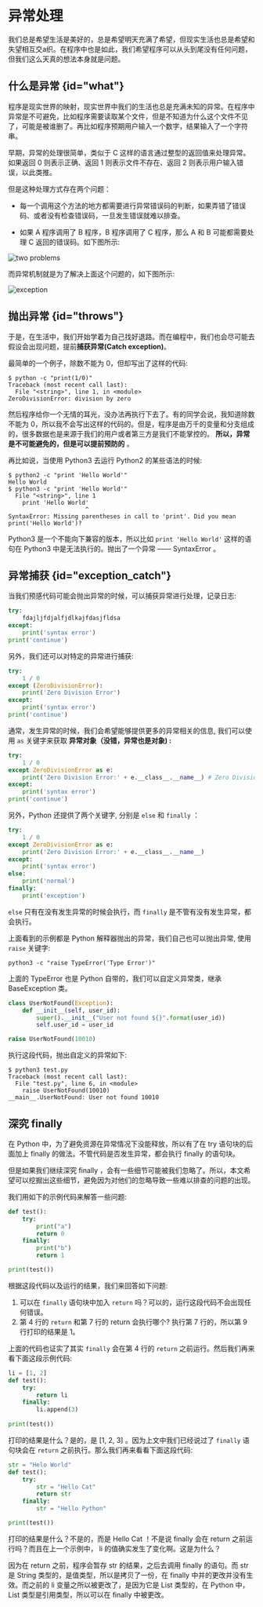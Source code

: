 # 异常处理

我们总是希望生活是美好的，总是希望明天充满了希望，但现实生活也总是希望和失望相互交a织。在程序中也是如此，我们希望程序可以从头到尾没有任何问题，但我们这么天真的想法本身就是问题。

## 什么是异常 {id="what"}

程序是现实世界的映射，现实世界中我们的生活也总是充满未知的异常。在程序中异常是不可避免，比如程序需要读取某个文件，但是不知道为什么这个文件不见了，可能是被谁删了。再比如程序预期用户输入一个数字，结果输入了一个字符串。

早期，异常的处理很简单，类似于 C 这样的语言通过整型的返回值来处理异常。如果返回 0 则表示正确、返回 1 则表示文件不存在、返回 2 则表示用户输入错误，以此类推。

但是这种处理方式存在两个问题：

* 每一个调用这个方法的地方都需要进行异常错误码的判断，如果弄错了错误码、或者没有检查错误码，一旦发生错误就难以排查。

* 如果 A 程序调用了 B 程序，B 程序调用了 C 程序，那么 A 和 B 可能都需要处理 C 返回的错误码。如下图所示:

<img src="http://file-linker.oss-cn-hangzhou.aliyuncs.com/b2gHm4jnjZeiiH3RPBoV.jpeg" alt="two problems" />

而异常机制就是为了解决上面这个问题的，如下图所示:

<img src="http://file-linker.oss-cn-hangzhou.aliyuncs.com/vvfOgk9uJod0aevvz4wQ.jpeg" alt="exception" />

## 抛出异常 {id="throws"}

于是，在生活中，我们开始学着为自己找好退路。而在编程中，我们也会尽可能去假设会出现问题，提前**捕获异常(Catch exception)**。

最简单的一个例子，除数不能为 0，但却写出了这样的代码:

```shell
$ python -c "print(1/0)"
Traceback (most recent call last):
  File "<string>", line 1, in <module>
ZeroDivisionError: division by zero
```

然后程序给你一个无情的耳光，没办法再执行下去了。有的同学会说，我知道除数不能为 0，所以我不会写出这样的代码的。但是，程序是由万千的变量和分支组成的，很多数据也是来源于我们的用户或者第三方是我们不能掌控的。 **所以，异常是不可能避免的，但是可以提前预防的** 。

再比如说，当使用 Python3 去运行 Python2 的某些语法的时候:

```shell
$ python2 -c "print 'Hello World'"
Hello World
$ python3 -c "print 'Hello World'"
  File "<string>", line 1
    print 'Hello World'
                      ^
SyntaxError: Missing parentheses in call to 'print'. Did you mean print('Hello World')?
```

Python3 是一个不能向下兼容的版本，所以比如 `print 'Hello World'` 这样的语句在 Python3 中是无法执行的。抛出了一个异常 —— SyntaxError 。

## 异常捕获 {id="exception_catch"}

当我们预感代码可能会抛出异常的时候，可以捕获异常进行处理，记录日志:

```python
try:
    fdajljfdjalfjdlkajfdasjfldsa
except:
    print('syntax error')
print('continue')
```

另外，我们还可以对特定的异常进行捕获:

```python
try:
    1 / 0
except (ZeroDivisionError):
    print('Zero Division Error')
except:
    print('syntax error')
print('continue')
```

通常，发生异常的时候，我们会希望能够提供更多的异常相关的信息, 我们可以使用 `as` 关键字来获取 **异常对象（没错，异常也是对象) :**

```python
try:
    1 / 0
except ZeroDivisionError as e:
    print('Zero Division Error:' + e.__class__.__name__) # Zero Division Error:ZeroDivisionError
except:
    print('syntax error')
print('continue')
```

另外，Python 还提供了两个关键字, 分别是 `else` 和 `finally` ：

```python
try:
    1 / 0
except ZeroDivisionError as e:
    print('Zero Division Error:' + e.__class__.__name__)
except:
    print('syntax error')
else:
    print('normal')
finally:
    print('exception')
```

`else` 只有在没有发生异常的时候会执行，而 `finally` 是不管有没有发生异常，都会执行。

上面看到的示例都是 Python 解释器抛出的异常，我们自己也可以抛出异常, 使用 `raise` 关键字:

```shell
python3 -c "raise TypeError('Type Error')"
```

上面的 TypeError 也是 Python 自带的，我们可以自定义异常类，继承 BaseException 类。

```python
class UserNotFound(Exception):
    def __init__(self, user_id):
        super().__init__("User not found ${}".format(user_id))
        self.user_id = user_id

raise UserNotFound(10010)
```

执行这段代码，抛出自定义的异常如下:

```shell
$ python3 test.py
Traceback (most recent call last):
  File "test.py", line 6, in <module>
    raise UserNotFound(10010)
__main__.UserNotFound: User not found 10010
```

## 深究 finally

在 Python 中，为了避免资源在异常情况下没能释放，所以有了在 try 语句块的后面加上 finally 的做法。不管代码是否发生异常，都会执行 finally 的语句块。

但是如果我们继续深究 finally ，会有一些细节可能被我们忽略了。所以，本文希望可以挖掘出这些细节，避免因为对他们的忽略导致一些难以排查的问题的出现。

我们用如下的示例代码来解答一些问题:
```Python
def test():
    try:
        print("a")
        return 0
    finally:
        print("b")
        return 1

print(test())
```

根据这段代码以及运行的结果，我们来回答如下问题:

1. 可以在 `finally` 语句块中加入 `return` 吗？可以的，运行这段代码不会出现任何错误。
2. 第 4 行的 `return` 和第 7 行的 return 会执行哪个? 执行第 7 行的，所以第 9 行打印的结果是 1。

上面的代码也证实了其实 `finally` 会在第 4 行的 `return` 之前运行。然后我们再来看下面这段示例代码:
```Python
li = [1, 2]
def test():
    try:
        return li
    finally:
        li.append(3)
        
print(test())
```

打印的结果是什么？是的，是 [1, 2, 3] 。因为上文中我们已经说过了 `finally` 语句块会在 `return` 之前执行。那么我们再来看看下面这段代码:
```Python
str = "Helo World"
def test():
    try:
        str = "Hello Cat"
        return str
    finally:
        str = "Hello Python"

print(test())
```

打印的结果是什么？不是的，而是 Hello Cat ！不是说 finally 会在 return 之前运行吗？而且在上一个示例中， li 的值确实发生了变化啊。这是为什么？

因为在 return 之前，程序会暂存 str  的结果，之后去调用 finally 的语句。而 str 是  String 类型的，是值类型，所以是拷贝了一份，在 finally  中并的更改并没有生效。而之前的 li 变量之所以被更改了，是因为它是 List 类型的，在 Python 中， List 类型是引用类型，所以可以在 finally 中被更改。